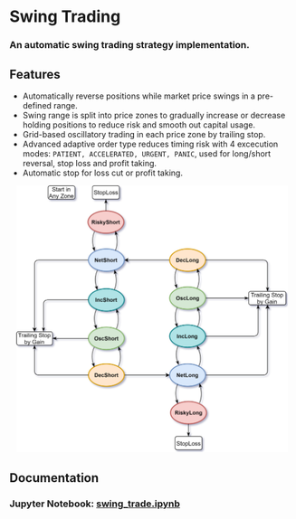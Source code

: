 # Swing Trading

### An automatic swing trading strategy implementation.

## Features

* Automatically reverse positions while market price swings in a pre-defined range.
* Swing range is split into price zones to gradually increase or decrease holding positions to reduce risk and smooth out capital usage.
* Grid-based oscillatory trading in each price zone by trailing stop.
* Advanced adaptive order type reduces timing risk with 4 excecution modes: `PATIENT, ACCELERATED, URGENT, PANIC`, used for long/short
reversal, stop loss and profit taking.
* Automatic stop for loss cut or profit taking.

<p align='center'><img src="doc/state_flowchart.png" width=480></p>

## Documentation
### Jupyter Notebook: [swing_trade.ipynb](https://nbviewer.jupyter.org/github/0liu/swing_trading/blob/master/doc/swing_trade.ipynb)